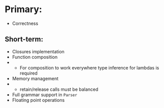 # Primary:

* Correctness 

## Short-term:

* Closures implementation
* Function composition
* * For composition to work everywhere type inference for lambdas is required
* Memory management
* * retain/release calls must be balanced
* Full grammar support in `Parser`
* Floating point operations
